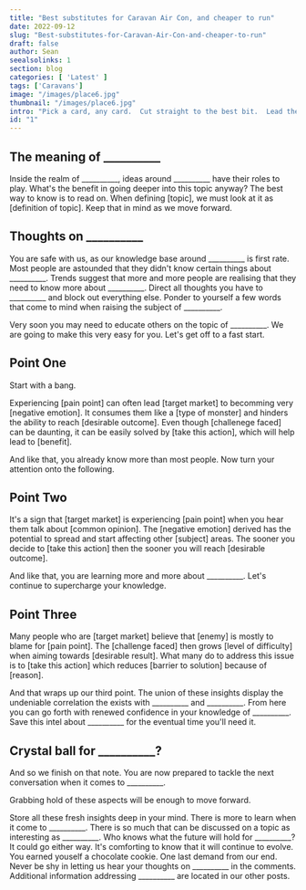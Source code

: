 ```yaml
---
title: "Best substitutes for Caravan Air Con, and cheaper to run"
date: 2022-09-12
slug: "Best-substitutes-for-Caravan-Air-Con-and-cheaper-to-run"
draft: false
author: Sean
seealsolinks: 1
section: blog				
categories: [ 'Latest' ]
tags: ['Caravans']
image: "/images/place6.jpg"
thumbnail: "/images/place6.jpg"
intro: "Pick a card, any card.  Cut straight to the best bit.  Lead the charge in the area of __________.  People will be so impressed they will be asking you for your expertise on __________ ."
id: "1"
---
```


## The meaning of __________ 

Inside the realm of __________, ideas around __________ have their roles to play. 
What's the benefit in going deeper into this topic anyway?  The best way to know is to read on.
When defining [topic], we must look at it as [definition of topic]. Keep that in mind as we move forward.


## Thoughts on __________

You are safe with us, as our knowledge base around __________ is first rate. Most people are astounded that they didn't know certain things about __________.
Trends suggest that more and more people are realising that they need to know more about __________.
Direct all thoughts you have to __________ and block out everything else. Ponder to yourself a few words that come to mind when raising the subject of __________.

Very soon you may need to educate others on the topic of __________.
We are going to make this very easy for you. Let's get off to a fast start. 

## Point One
Start with a bang.

Experiencing  [pain point] can often lead [target market] to becomming very [negative emotion]. It consumes them like a [type of monster] and hinders the ability to reach [desirable outcome]. Even though [challenege faced] can be daunting, it can be easily solved by [take this action], which will help lead to [benefit].

And like that, you already know more than most people. Now turn your attention onto the following.

## Point Two

It's a sign that [target market] is experiencing [pain point] when you hear them talk about [common opinion]. The [negative emotion] derived has the potential to spread and start affecting other [subject] areas. The sooner you decide to [take this action] then the sooner you will reach [desirable outcome].

And like that, you are learning more and more about __________. Let's continue to supercharge your knowledge.

## Point Three

Many people who are [target market] believe that [enemy] is mostly to blame for [pain point]. The [challenge faced] then grows [level of difficulty] when aiming towards [desirable result]. What many do to address this issue is to [take this action] which reduces [barrier to solution] because of [reason].

And that wraps up our third point.
The union of these insights display the undeniable correlation the exists with __________ and __________.
From here you can go forth with renewed confidence in your knowledge of __________.
Save this intel about __________ for the eventual time you'll need it.

## Crystal ball for __________?

And so we finish on that note.
You are now prepared to tackle the next conversation when it comes to __________.

Grabbing hold of these aspects will be enough to move forward.

Store all these fresh insights deep in your mind. There is more to learn when it come to __________. There is so much that can be discussed on a topic as interesting as __________.
Who knows what the future will hold for __________? It could go either way. It's comforting to know that it will continue to evolve.
You earned youself a chocolate cookie.
One last demand from our end.  Never be shy in letting us hear your thoughts on __________ in the comments. 
Additional information addressing __________ are located in our other posts.
